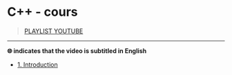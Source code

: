 # C++ - cours

> [PLAYLIST YOUTUBE](#)

---

**🌐 indicates that the video is subtitled in English**

+ [1. Introduction](#)
